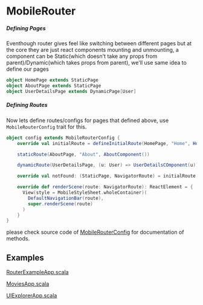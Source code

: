 # MobileRouter

##### Defining Pages
  Eventhough  router gives feel like switching between different pages but at the core they are just react components mounting and unmounting, a component can be Static(which doesn't take any props from parent)/Dynamic(which takes props from parent), we'll use same idea to define our pages 
  
```scala
object HomePage extends StaticPage
object AboutPage extends StaticPage
object UserDetailsPage extends DynamicPage[User]
```

##### Defining Routes
Now lets define routes/configs for pages that defined above, use  `MobileRouterConfig` trait for this.

```scala
object config extends MobileRouterConfig {
    override val initialRoute = defineInitialRoute(HomePage, "Home", HomeComponent())

    staticRoute(AboutPage, "About", AboutComponent())

    dynamicRoute(UserDetailsPage, (u: User) => UserDetailsCOmponent(u))

    override val notFound: (StaticPage, NavigatorRoute) = initialRoute

    override def renderScene(route: NavigatorRoute): ReactElement = {
      View(style = MobileStyleSheet.wholeContainer)(
        DefaultNavigationBar(route),
        super.renderScene(route)
      )
    }
}
```

please check source code of [MobileRouterConfig](https://github.com/chandu0101/sri/blob/master/mobile/src/main/scala/sri/mobile/router/MobileRouterConfig.scala) for documentation of methods.

## Examples 
[RouterExampleApp.scala](https://github.com/chandu0101/sri/blob/master/mobile-examples/src/main/scala/sri/mobile/examples/router/RouterExampleApp.scala)

[MoviesApp.scala](https://github.com/chandu0101/sri/blob/master/mobile-examples/src/main/scala/sri/mobile/examples/movies/MoviesApp.scala)

[UIExplorerApp.scala](https://github.com/chandu0101/sri/blob/master/mobile-examples/src/main/scala/sri/mobile/examples/uiexplorer/UIExplorerApp.scala)

